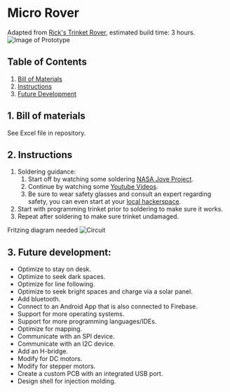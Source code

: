 # Micro Rover
Adapted from [Rick's Trinket Rover](https://github.com/rwinscot/TrinketRover), estimated build time: 3 hours.
![Image of Prototype](https://raw.githubusercontent.com/six0four/MicroRover/master/images/prototype.jpg)

## Table of Contents
1. [Bill of Materials](https://github.com/six0four/MicroRover#bill-of-materials-see-excel-file-in-repository)
2. [Instructions](https://github.com/six0four/MicroRover#instructions)
3. [Future Development](https://github.com/six0four/MicroRover#future-development)

## 1. Bill of materials
See Excel file in repository.

## 2. Instructions
1. Soldering guidance:
	1. Start off by watching some soldering [NASA Jove Project](https://radiojove.gsfc.nasa.gov/telescope/soldering.htm).
	2. Continue by watching some [Youtube Videos](https://www.youtube.com/watch?v=BLfXXRfRIzY&list=PLQ32vZrF5U2lFOJTtZDytBWBYVLNp4RYz).
	3. Be sure to wear safety glasses and consult an expert regarding safety, you can even start at your [local hackerspace](https://wiki.hackerspaces.org/List_of_Hackerspaces).
2. Start with programming trinket prior to soldering to make sure it works.
3. Repeat after soldering to make sure trinket undamaged.

Fritzing diagram needed
![Circuit](raw.githubusercontent.com/six0four/MicroRover/master/images/circuit.jpg)

## 3. Future development:
- Optimize to stay on desk.
- Optimize to seek dark spaces.
- Optimize for line following.
- Optimize to seek bright spaces and charge via a solar panel.
- Add bluetooth.
- Connect to an Android App that is also connected to Firebase.
- Support for more operating systems.
- Support for more programming languages/IDEs.
- Optimize for mapping.
- Communicate with an SPI device.
- Communicate with an I2C device.
- Add an H-bridge.
- Modify for DC motors.
- Modify for stepper motors.
- Create a custom PCB with an integrated USB port.
- Design shell for injection molding.
